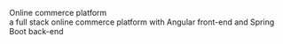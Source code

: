 Online commerce platform  
a full stack online commerce platform with Angular front-end and Spring Boot back-end
